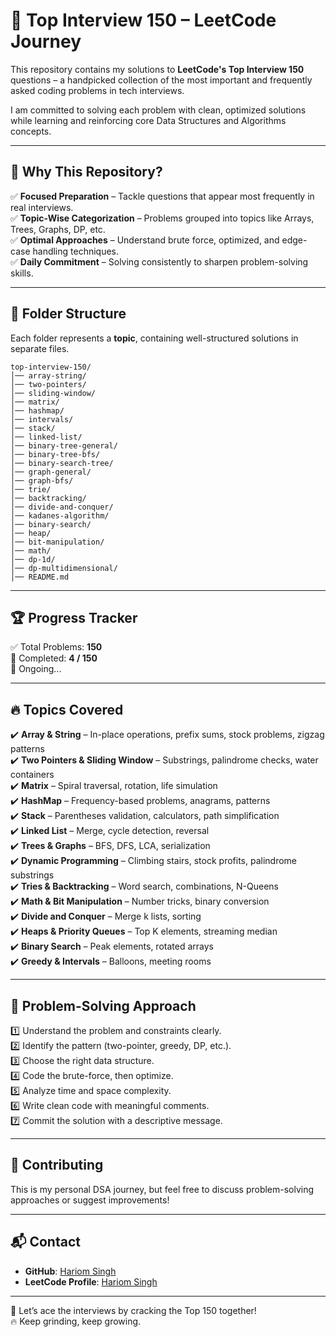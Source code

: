 # 🚀 Top Interview 150 – LeetCode Journey

This repository contains my solutions to **LeetCode's Top Interview 150** questions – a handpicked collection of the most important and frequently asked coding problems in tech interviews.

I am committed to solving each problem with clean, optimized solutions while learning and reinforcing core Data Structures and Algorithms concepts.

---

## 🎯 Why This Repository?

✅ **Focused Preparation** – Tackle questions that appear most frequently in real interviews.  
✅ **Topic-Wise Categorization** – Problems grouped into topics like Arrays, Trees, Graphs, DP, etc.  
✅ **Optimal Approaches** – Understand brute force, optimized, and edge-case handling techniques.  
✅ **Daily Commitment** – Solving consistently to sharpen problem-solving skills.

---

## 📂 Folder Structure

Each folder represents a **topic**, containing well-structured solutions in separate files.

```
top-interview-150/
│── array-string/
│── two-pointers/
│── sliding-window/
│── matrix/
│── hashmap/
│── intervals/
│── stack/
│── linked-list/
│── binary-tree-general/
│── binary-tree-bfs/
│── binary-search-tree/
│── graph-general/
│── graph-bfs/
│── trie/
│── backtracking/
│── divide-and-conquer/
│── kadanes-algorithm/
│── binary-search/
│── heap/
│── bit-manipulation/
│── math/
│── dp-1d/
│── dp-multidimensional/
│── README.md
```

---

## 🏆 Progress Tracker

✅ Total Problems: **150**  
📌 Completed: **4 / 150**  
🚀 Ongoing...

---

## 🔥 Topics Covered

✔️ **Array & String** – In-place operations, prefix sums, stock problems, zigzag patterns  
✔️ **Two Pointers & Sliding Window** – Substrings, palindrome checks, water containers  
✔️ **Matrix** – Spiral traversal, rotation, life simulation  
✔️ **HashMap** – Frequency-based problems, anagrams, patterns  
✔️ **Stack** – Parentheses validation, calculators, path simplification  
✔️ **Linked List** – Merge, cycle detection, reversal  
✔️ **Trees & Graphs** – BFS, DFS, LCA, serialization  
✔️ **Dynamic Programming** – Climbing stairs, stock profits, palindrome substrings  
✔️ **Tries & Backtracking** – Word search, combinations, N-Queens  
✔️ **Math & Bit Manipulation** – Number tricks, binary conversion  
✔️ **Divide and Conquer** – Merge k lists, sorting  
✔️ **Heaps & Priority Queues** – Top K elements, streaming median  
✔️ **Binary Search** – Peak elements, rotated arrays  
✔️ **Greedy & Intervals** – Balloons, meeting rooms

---

## 📌 Problem-Solving Approach

1️⃣ Understand the problem and constraints clearly.  
2️⃣ Identify the pattern (two-pointer, greedy, DP, etc.).  
3️⃣ Choose the right data structure.  
4️⃣ Code the brute-force, then optimize.  
5️⃣ Analyze time and space complexity.  
6️⃣ Write clean code with meaningful comments.  
7️⃣ Commit the solution with a descriptive message.

---

## 📢 Contributing

This is my personal DSA journey, but feel free to discuss problem-solving approaches or suggest improvements!

---

## 📬 Contact

- **GitHub**: [Hariom Singh](https://github.com/singhHariom1)
- **LeetCode Profile**: [Hariom Singh](https://leetcode.com/GutsOp)

---

🎯 Let’s ace the interviews by cracking the Top 150 together!  
🔥 Keep grinding, keep growing.
